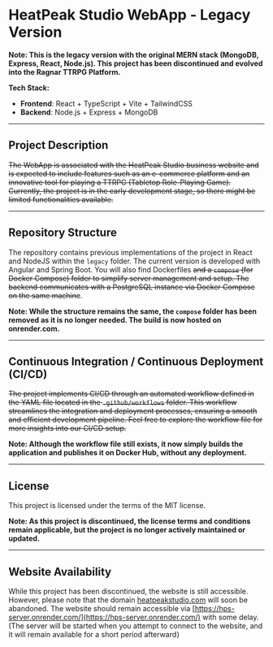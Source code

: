 # HeatPeak Studio WebApp - Legacy Version

**Note: This is the legacy version with the original MERN stack (MongoDB, Express, React, Node.js). This project has been discontinued and evolved into the Ragnar TTRPG Platform.**

**Tech Stack:**
- **Frontend**: React + TypeScript + Vite + TailwindCSS
- **Backend**: Node.js + Express + MongoDB

---

## Project Description

~~The WebApp is associated with the HeatPeak Studio business website and is expected to include features such as an e-commerce platform and an innovative tool for playing a TTRPG (Tabletop Role-Playing Game). Currently, the project is in the early development stage, so there might be limited functionalities available.~~

---

## Repository Structure

The repository contains previous implementations of the project in React and NodeJS within the `legacy` folder. The current version is developed with Angular and Spring Boot. You will also find Dockerfiles ~~and a `compose` (for Docker Compose) folder to simplify server management and setup. The backend communicates with a PostgreSQL instance via Docker Compose on the same machine~~.

**Note: While the structure remains the same, the `compose` folder has been removed as it is no longer needed. The build is now hosted on onrender.com.**

---

## Continuous Integration / Continuous Deployment (CI/CD)

~~The project implements CI/CD through an automated workflow defined in the YAML file located in the `.github/workflows` folder. This workflow streamlines the integration and deployment processes, ensuring a smooth and efficient development pipeline. Feel free to explore the workflow file for more insights into our CI/CD setup.~~

**Note: Although the workflow file still exists, it now simply builds the application and publishes it on Docker Hub, without any deployment.**

---

## License

This project is licensed under the terms of the MIT license.

**Note: As this project is discontinued, the license terms and conditions remain applicable, but the project is no longer actively maintained or updated.**

---

## Website Availability

While this project has been discontinued, the website is still accessible. However, please note that the domain [heatpeakstudio.com](https://www.heatpeakstudio.com/) will soon be abandoned. The website should remain accessible via [https://hps-server.onrender.com/](https://hps-server.onrender.com/) with some delay. (The server will be started when you attempt to connect to the website, and it will remain available for a short period afterward<img src="https://www.heatpeakstudio.com/assets/construction-under-kipp.gif" width="0.2%">)
